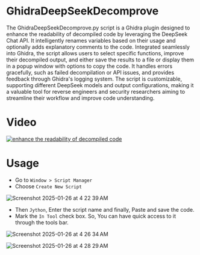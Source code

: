 # GhidraDeepSeekDecomprove

The GhidraDeepSeekDecomprove.py script is a Ghidra plugin designed to enhance the readability of decompiled code by leveraging the DeepSeek Chat API. It intelligently renames variables based on their usage and optionally adds explanatory comments to the code. Integrated seamlessly into Ghidra, the script allows users to select specific functions, improve their decompiled output, and either save the results to a file or display them in a popup window with options to copy the code. It handles errors gracefully, such as failed decompilation or API issues, and provides feedback through Ghidra's logging system. The script is customizable, supporting different DeepSeek models and output configurations, making it a valuable tool for reverse engineers and security researchers aiming to streamline their workflow and improve code understanding.

# Video
[![enhance the readability of decompiled code](https://img.youtube.com/vi/QrSUxFgh1Vg/maxresdefault.jpg)](https://youtu.be/QrSUxFgh1Vg)

# Usage
- Go to `Window > Script Manager`
- Choose `Create New Script`

![Screenshot 2025-01-26 at 4 22 39 AM](https://github.com/user-attachments/assets/15b4b46f-c35b-422f-8a0c-7361e32de257)

- Then `Jython`, Enter the script name and finally, Paste and save the code.
- Mark the `In Tool` check box. So, You can have quick access to it through the tools bar.

![Screenshot 2025-01-26 at 4 26 34 AM](https://github.com/user-attachments/assets/0184b6f7-9c7e-4156-8b27-94e9c1a0225d)

![Screenshot 2025-01-26 at 4 28 29 AM](https://github.com/user-attachments/assets/c94d1005-5d7b-465a-98a9-56d31ed08b6e)

